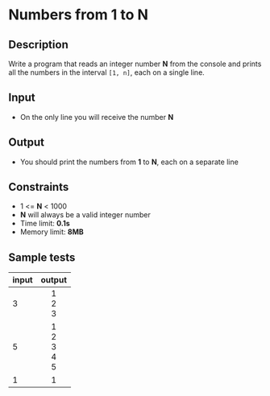 # Numbers from 1 to N

## Description
Write a program that reads an integer number **N** from the console and prints all the numbers in the interval `[1, n]`, each on a single line.
## Input
- On the only line you will receive the number **N**

## Output
- You should print the numbers from **1** to **N**, each on a separate line

## Constraints
- 1 <= **N** < 1000
- **N** will always be a valid integer number
- Time limit: **0.1s**
- Memory limit: **8MB**

## Sample tests

| input | output   |
|-------|:--------:|
| 3     |1<br/>2<br/>3|
| 5     |1<br/>2<br/>3<br/>4<br/>5|
| 1     | 1      |
